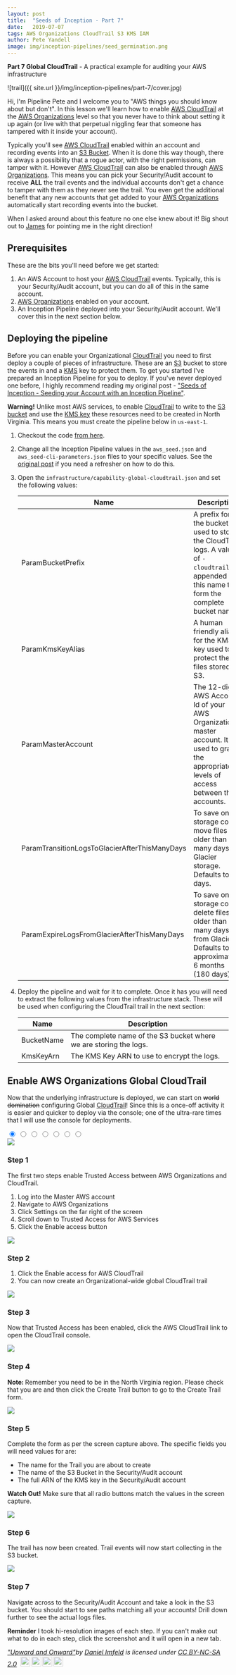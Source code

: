 ```yaml
---
layout: post
title:  "Seeds of Inception - Part 7"
date:   2019-07-07
tags: AWS Organizations CloudTrail S3 KMS IAM
author: Pete Yandell
image: img/inception-pipelines/seed_germination.png
---
```


**Part 7 Global CloudTrail** - A practical example for auditing your AWS infrastructure

<!-- markdownlint-disable MD033 -->
<link rel = "stylesheet"
   type = "text/css"
   href = "{{ site.url }}/img/inception-pipelines/part-7/carousel.css" />

![trail]({{ site.url }}/img/inception-pipelines/part-7/cover.jpg)

Hi, I'm Pipeline Pete and I welcome you to "AWS things you should know about but don't". In this lesson we'll learn how to enable [AWS CloudTrail](https://aws.amazon.com/cloudtrail/) at the [AWS Organizations](https://aws.amazon.com/organizations/) level so that you never have to think about setting it up again (or live with that perpetual niggling fear that someone has tampered with it inside your account).

Typically you'll see [AWS CloudTrail](https://aws.amazon.com/cloudtrail/) enabled within an account and recording events into an [S3 Bucket](https://aws.amazon.com/s3/). When it is done this way though, there is always a possibility that a rogue actor, with the right permissions, can tamper with it. However [AWS CloudTrail](https://aws.amazon.com/cloudtrail/) can also be enabled through [AWS Organizations](https://aws.amazon.com/organizations/). This means you can pick your Security/Audit account to receive **ALL** the trail events and the individual accounts don't get a chance to tamper with them as they never see the trail. You even get the additional benefit that any new accounts that get added to your [AWS Organizations](https://aws.amazon.com/organizations/) automatically start recording events into the bucket.

When I asked around about this feature no one else knew about it! Big shout out to [James](https://www.linkedin.com/in/jamesbromberger) for pointing me in the right direction!

## Prerequisites

These are the bits you'll need before we get started:

1. An AWS Account to host your [AWS CloudTrail](https://aws.amazon.com/cloudtrail/) events. Typically, this is your Security/Audit account, but you can do all of this in the same account.
2. [AWS Organizations](https://aws.amazon.com/organizations/) enabled on your account.
3. An Inception Pipeline deployed into your Security/Audit account. We'll cover this in the next section below.

## Deploying the pipeline

Before you can enable your Organizational [CloudTrail](https://aws.amazon.com/cloudtrail/) you need to first deploy a couple of pieces of infrastructure. These are an [S3](https://aws.amazon.com/s3/) bucket to store the events in and a [KMS](https://aws.amazon.com/kms/) key to protect them. To get you started I've prepared an Inception Pipeline for you to deploy. If you've never deployed one before, I highly recommend reading my original post - ["Seeds of Inception - Seeding your Account with an Inception Pipeline"](https://mechanicalrock.github.io/2018/03/01/inception-pipelines-pt1.html).

**Warning!** Unlike most AWS services, to enable [CloudTrail](https://aws.amazon.com/cloudtrail/) to write to the [S3 bucket](https://aws.amazon.com/s3/) and use the [KMS key](https://aws.amazon.com/kms/) these resources need to be created in North Virginia. This means you must create the pipeline below in `us-east-1`.

1. Checkout the code [from here](https://github.com/MechanicalRock/InceptionPipeline/tree/post/part-7).
2. Change all the Inception Pipeline values in the `aws_seed.json` and `aws_seed-cli-parameters.json` files to your specific values. See the [original post](https://mechanicalrock.github.io/2018/03/01/inception-pipelines-pt1.html) if you need a refresher on how to do this.
3. Open the `infrastructure/capability-global-cloudtrail.json` and set the following values:

    | Name                                          | Description                                                                                                                                       |
    | --------------------------------------------- | ------------------------------------------------------------------------------------------------------------------------------------------------- |
    | ParamBucketPrefix                             | A prefix for the bucket used to store the CloudTrail logs. A value of `-cloudtrail` is appended to this name to form the complete bucket name.    |
    | ParamKmsKeyAlias                              | A human friendly alias for the KMS key used to protect the files stored in S3.                                                                    |
    | ParamMasterAccount                            | The 12-digit AWS Account Id of your AWS Organizations' master account. It is used to grant the appropriate levels of access between the accounts. |
    | ParamTransitionLogsToGlacierAfterThisManyDays | To save on storage costs, move files older than this many days to Glacier storage. Defaults to 14 days.                                           |
    | ParamExpireLogsFromGlacierAfterThisManyDays   | To save on storage costs, delete files older than this many days from Glacier. Defaults to approximately 6 months (180 days).                     |

4. Deploy the pipeline and wait for it to complete. Once it has you will need to extract the following values from the infrastructure stack. These will be used when configuring the CloudTrail trail in the next section:

    | Name       | Description                                                       |
    | ---------- | ----------------------------------------------------------------- |
    | BucketName | The complete name of the S3 bucket where we are storing the logs. |
    | KmsKeyArn  | The KMS Key ARN to use to encrypt the logs.                       |

## Enable AWS Organizations Global CloudTrail

Now that the underlying infrastructure is deployed, we can start on ~~world domination~~ configuring Global [CloudTrail](https://aws.amazon.com/cloudtrail/)! Since this is a once-off activity it is easier and quicker to deploy via the console; one of the ultra-rare times that I will use the console for deployments.

<div class="outer-wrapper">
  <input checked type="radio" name="slider" id="slide1" />
  <input type="radio" name="slider" id="slide2" />
  <input type="radio" name="slider" id="slide3" />
  <input type="radio" name="slider" id="slide4" />
  <input type="radio" name="slider" id="slide5" />
  <input type="radio" name="slider" id="slide6" />
  <input type="radio" name="slider" id="slide7" />

  <div class="slider-wrapper">
    <div class="inner">
      <articlecarousel>
        <a target="step-01" href="{{ site.url }}/img/inception-pipelines/part-7/step-01.png"><img src="{{ site.url }}/img/inception-pipelines/part-7/step-01.png" /></a>
        <div class="content">
          <h3>Step 1</h3>
          <p>The first two steps enable Trusted Access between AWS Organizations and CloudTrail.</p>
          <ol>
            <li>Log into the Master AWS account</li>
            <li>Navigate to AWS Organizations</li>
            <li>Click Settings on the far right of the screen</li>
            <li>Scroll down to Trusted Access for AWS Services</li>
            <li>Click the Enable access button</li>
          </ol>
        </div>
      </articlecarousel>
      <articlecarousel>
        <a target="step-02" href="{{ site.url }}/img/inception-pipelines/part-7/step-02.png"><img src="{{ site.url }}/img/inception-pipelines/part-7/step-02.png" /></a>
        <div class="content">
          <h3>Step 2</h3>
          <ol>
            <li>Click the Enable access for AWS CloudTrail</li>
            <li>You can now create an Organizational-wide global CloudTrail trail</li>
          </ol>
        </div>
      </articlecarousel>
      <articlecarousel>
        <a target="step-03" href="{{ site.url }}/img/inception-pipelines/part-7/step-03.png"><img src="{{ site.url }}/img/inception-pipelines/part-7/step-03.png" /></a>
        <div class="content">
          <h3>Step 3</h3>
          <p>Now that Trusted Access has been enabled, click the AWS CloudTrail link to open the CloudTrail console.</p>
        </div>
      </articlecarousel>
      <articlecarousel>
        <a target="step-04" href="{{ site.url }}/img/inception-pipelines/part-7/step-04.png"><img src="{{ site.url }}/img/inception-pipelines/part-7/step-04.png" /></a>
        <div class="content">
          <h3>Step 4</h3>
          <p><strong>Note: </strong> Remember you need to be in the North Virginia region. Please check that you are and then click the Create Trail button to go to the Create Trail form.</p>
        </div>
      </articlecarousel>
      <articlecarousel>
        <a target="step-05" href="{{ site.url }}/img/inception-pipelines/part-7/step-05.png"><img src="{{ site.url }}/img/inception-pipelines/part-7/step-05.png" /></a>
        <div class="content">
          <h3>Step 5</h3>
          <p>Complete the form as per the screen capture above. The specific fields you will need values for are:</p>
          <ul>
            <li>The name for the Trail you are about to create</li>
            <li>The name of the S3 Bucket in the Security/Audit account</li>
            <li>The full ARN of the KMS key in the Security/Audit account</li>
          </ul>
          <p><strong>Watch Out!</strong> Make sure that all radio buttons match the values in the screen capture.</p>
        </div>
      </articlecarousel>
      <articlecarousel>
        <a target="step-06" href="{{ site.url }}/img/inception-pipelines/part-7/step-06.png"><img src="{{ site.url }}/img/inception-pipelines/part-7/step-06.png" /></a>
        <div class="content">
          <h3>Step 6</h3>
          <p>The trail has now been created. Trail events will now start collecting in the S3 bucket.</p>
        </div>
      </articlecarousel>
      <articlecarousel>
        <a target="step-07" href="{{ site.url }}/img/inception-pipelines/part-7/step-07.png"><img src="{{ site.url }}/img/inception-pipelines/part-7/step-07.png" /></a>
        <div class="content">
          <h3>Step 7</h3>
          <p>Navigate across to the Security/Audit Account and take a look in the S3 bucket. You should start to see paths matching all your accounts! Drill down further to see the actual logs files.</p>
        </div>
      </articlecarousel>
    </div>
  </div>
  <!-- .slider-wrapper -->

  <div class="slider-prev-next-control">
    <label for="slide1"></label>
    <label for="slide2"></label>
    <label for="slide3"></label>
    <label for="slide4"></label>
    <label for="slide5"></label>
    <label for="slide6"></label>
    <label for="slide7"></label>
  </div>
  <!-- .slider-prev-next-control -->

  <div class="slider-dot-control">
    <label for="slide1"></label>
    <label for="slide2"></label>
    <label for="slide3"></label>
    <label for="slide4"></label>
    <label for="slide5"></label>
    <label for="slide6"></label>
    <label for="slide7"></label>
  </div>
  <!-- .slider-dot-control -->

</div>

**Reminder** I took hi-resolution images of each step. If you can't make out what to do in each step, click the screenshot and it will open in a new tab.

<!-- markdownlint-disable MD033 -->
<p style="font-size: 0.9rem;font-style: italic;"><a href="https://www.flickr.com/photos/31367449@N00/3559717771">"Upward and Onward"</a><span>by <a href="https://www.flickr.com/photos/31367449@N00">Daniel Imfeld</a></span> is licensed under <a href="https://creativecommons.org/licenses/by-nc-sa/2.0/?ref=ccsearch&atype=html" style="margin-right: 5px;">CC BY-NC-SA 2.0</a><a href="https://creativecommons.org/licenses/by-nc-sa/2.0/?ref=ccsearch&atype=html" target="_blank" rel="noopener noreferrer" style="display: inline-block;white-space: none;opacity: .7;margin-top: 2px;margin-left: 3px;height: 22px !important;"><img style="height: inherit;margin-right: 3px;display: inline-block;" src="https://search.creativecommons.org/static/img/cc_icon.svg" /><img style="height: inherit;margin-right: 3px;display: inline-block;" src="https://search.creativecommons.org/static/img/cc-by_icon.svg" /><img style="height: inherit;margin-right: 3px;display: inline-block;" src="https://search.creativecommons.org/static/img/cc-nc_icon.svg" /><img style="height: inherit;margin-right: 3px;display: inline-block;" src="https://search.creativecommons.org/static/img/cc-sa_icon.svg" /></a></p>
